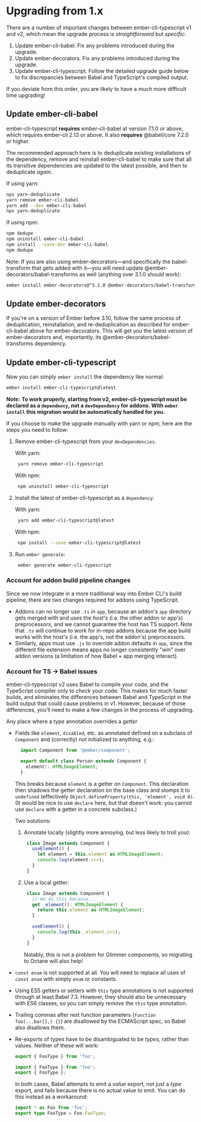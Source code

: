 # Upgrading from 1.x

There are a number of important changes between ember-cli-typescript v1 and v2, which mean the upgrade process is _straightforward_ but _specific_:

1. Update ember-cli-babel. Fix any problems introduced during the upgrade.
2. Update ember-decorators. Fix any problems introduced during the upgrade.
3. Update ember-cli-typescript. Follow the detailed upgrade guide below to fix discrepancies between Babel and TypeScript's compiled output.

If you deviate from this order, you are likely to have a _much_ more difficult time upgrading!

## Update ember-cli-babel

ember-cli-typescript **requires** ember-cli-babel at version 7.1.0 or above, which requires ember-cli 2.13 or above. It also **requires** @babel/core 7.2.0 or higher.

The recommended approach here is to deduplicate existing installations of the dependency, remove and reinstall ember-cli-babel to make sure that all its transitive dependencies are updated to the latest possible, and then to deduplicate _again_.

If using yarn:

```bash
npx yarn-deduplicate
yarn remove ember-cli-babel
yarn add --dev ember-cli-babel
npx yarn-deduplicate
```

If using npm:

```bash
npm dedupe
npm uninstall ember-cli-babel
npm install --save-dev ember-cli-babel
npm dedupe
```

Note: If you are also using ember-decorators—and specifically the babel-transform that gets added with it—you will need update @ember-decorators/babel-transforms as well \(anything over 3.1.0 should work\):

```bash
ember install ember-decorators@^3.1.0 @ember-decorators/babel-transforms@^3.1.0
```

## Update ember-decorators

If you're on a version of Ember before 3.10, follow the same process of deduplication, reinstallation, and re-deduplication as described for ember-cli-babel above for ember-decorators. This will get you the latest version of ember-decorators and, importantly, its @ember-decorators/babel-transforms dependency.

## Update ember-cli-typescript

Now you can simply `ember install` the dependency like normal:

```bash
ember install ember-cli-typescript@latest
```

_**Note:**_ **To work properly, starting from v2, ember-cli-typescript must be declared as a `dependency`, not a `devDependency` for addons. With `ember install` this migration would be automatically handled for you.**

If you choose to make the upgrade manually with yarn or npm, here are the steps you need to follow:

1. Remove ember-cli-typescript from your `devDependencies`.

   With yarn:

   ```bash
    yarn remove ember-cli-typescript
   ```

   With npm:

   ```bash
    npm uninstall ember-cli-typescript
   ```

2. Install the latest of ember-cli-typescript as a `dependency`:

   With yarn:

   ```bash
    yarn add ember-cli-typescript@latest
   ```

   With npm:

   ```bash
    npm install --save ember-cli-typescript@latest
   ```

3. Run `ember generate`:

   ```bash
    ember generate ember-cli-typescript
   ```

### Account for addon build pipeline changes

Since we now integrate in a more traditional way into Ember CLI's build pipeline, there are two changes required for addons using TypeScript.

* Addons can no longer use `.ts` in `app`, because an addon's `app` directory gets merged with and uses the _host's_ \(i.e. the other addon or app's\) preprocessors, and we cannot guarantee the host has TS support. Note that `.ts` will continue to work for in-repo addons because the app build works with the host's \(i.e. the app's, not the addon's\) preprocessors.
* Similarly, apps must use `.js` to override addon defaults in `app`, since the different file extension means apps no longer consistently "win" over addon versions \(a limitation of how Babel + app merging interact\).

### Account for TS → Babel issues

ember-cli-typescript v2 uses Babel to compile your code, and the TypeScript compiler only to _check_ your code. This makes for much faster builds, and eliminates the differences between Babel and TypeScript in the build output that could cause problems in v1. However, because of those differences, you’ll need to make a few changes in the process of upgrading.

Any place where a type annotation overrides a _getter_

* Fields like `element`, `disabled`, etc. as annotated defined on a subclass of `Component` and \(correctly\) not initialized to anything, e.g.:

  ```typescript
    import Component from '@ember/component';

    export default class Person extends Component {
      element!: HTMLImageElement;
    }
  ```

  This breaks because `element` is a getter on `Component`. This declaration then shadows the getter declaration on the base class and stomps it to `undefined` \(effectively `Object.defineProperty(this, 'element', void 0)`. \(It would be nice to use `declare` here, but that doesn't work: you cannot use `declare` with a getter in a concrete subclass.\)

  Two solutions:

  1. Annotate locally \(slightly more annoying, but less likely to troll you\):

     ```typescript
      class Image extends Component {
        useElement() {
          let element = this.element as HTMLImageElement;
          console.log(element.src);
        }
      }
     ```

  2. Use a local getter:

     ```typescript
      class Image extends Component {
        // We do this because...
        get _element(): HTMLImageElement {
          return this.element as HTMLImageElement;
        }

        useElement() {
          console.log(this._element.src);
        }
      }
     ```

     Notably, this is not a problem for Glimmer components, so migrating to Octane will also help!

* `const enum` is not supported at all. You will need to replace all uses of `const enum` with simply `enum` or constants.
* Using ES5 getters or setters with `this` type annotations is not supported through at least Babel 7.3. However, they should also be unnecessary with ES6 classes, so you can simply _remove_ the `this` type annotation.
* Trailing commas after rest function parameters \(`function foo(...bar[],) {}`\) are disallowed by the ECMAScript spec, so Babel also disallows them.
* Re-exports of types have to be disambiguated to be _types_, rather than values. Neither of these will work:

  ```typescript
  export { FooType } from 'foo';
  ```

  ```typescript
  import { FooType } from 'foo';
  export { FooType };
  ```

  In both cases, Babel attempts to emit a _value_ export, not just a _type_ export, and fails because there is no actual value to emit. You can do this instead as a workaround:

  ```typescript
  import * as Foo from 'foo';
  export type FooType = Foo.FooType;
  ```

